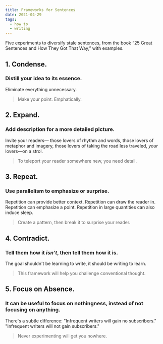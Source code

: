 ```yaml
---
title: Frameworks for Sentences
date: 2021-04-29
tags:
  - how to
  - writing
---
```


Five experiments to diversify stale sentences, from the book “25 Great Sentences and How They Got That Way,” with examples.

<!-- excerpt -->

## **1. Condense.**
### Distill your idea to its essence.

Eliminate everything unnecessary.

> Make your point. Emphatically.

## **2. Expand.**
### Add description for a more detailed picture.

Invite your readers—
those lovers of rhythm and words,
those lovers of metaphor and imagery,
those lovers of taking the road less traveled,
*your* lovers—on a strol.

> To teleport your reader somewhere new, you need detail.

## **3. Repeat.**
### Use parallelism to emphasize or surprise.

Repetition can provide better context.
Repetition can draw the reader in.
Repetition can emphasize a point.
Repetition in large quantities can also induce sleep.

> Create a pattern, then break it to surprise your reader.

## **4. Contradict.**
### Tell them how it *isn’t*, then tell them how it is.

The goal shouldn't be learning to write, it should be writing to learn.

> This framework will help you challenge conventional thought.

## **5. Focus on Absence.**
### It can be useful to focus on nothingness, instead of not focusing on anything.

There's a subtle difference:
"Infrequent writers will gain no subscribers."
"Infrequent writers will not gain subscribers."

> Never experimenting will get you nowhere.
